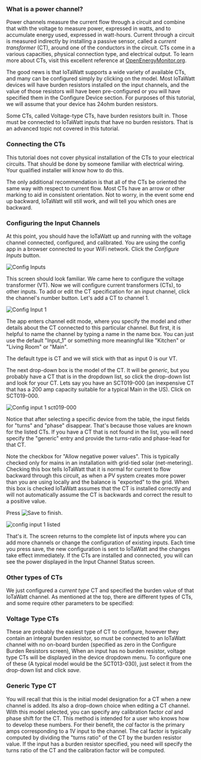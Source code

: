 ### What is a power channel?

Power channels measure the current flow through a circuit and combine that with the voltage to measure power, expressed in watts, and to accumulate energy used, expressed in watt-hours.  Current through a circuit is measured indirectly by installing a passive sensor, called a _current transformer_ (CT), around one of the conductors in the circuit. CTs come in a various capacities, physical connection type, and electrical output.  To learn more about CTs, visit this excellent reference at [OpenEnergyMonitor.org](https://learn.openenergymonitor.org/electricity-monitoring/ct-sensors/introduction).

The good news is that IoTaWatt supports a wide variety of available CTs, and many can be configured simply by clicking on the model.  Most IoTaWatt devices will have burden resistors installed on the input channels, and the value of those resistors will have been pre-configured or you will have specified them in the Configure Device section. For purposes of this tutorial, we will assume that your device has 24ohm burden resistors.

Some CTs, called Voltage-type CTs, have burden resistors built in.  Those must be connected to IoTaWatt inputs that have no burden resistors. That is an advanced topic not covered in this tutorial.

### Connecting the CTs

This tutorial does not cover physical installation of the CTs to your electrical circuits.  That should be done by someone familiar with electrical wiring.  Your qualified installer will know how to do this.

The only additional recommendation is that all of the CTs be oriented the same way with respect to current flow.  Most CTs have an arrow or other marking to aid in consistent orientation. Not to worry, in the event some end up backward, IoTaWatt will still work, and will tell you which ones are backward.

### Configuring the Input Channels

At this point, you should have the IoTaWatt up and running with the voltage channel connected, configured, and calibrated. You are using the config app in a browser connected to your WiFi network.  Click the _Configure Inputs_ button.

![Config Inputs](http://iotawatt.com/Images/Config_edit_vt.PNG)

This screen should look familiar. We came here to configure the voltage transformer (VT).  Now we will configure current transformers (CTs), to other inputs. To add or edit the CT specification for an input channel, click the channel's number button.  Let's add a CT to channel 1. 

![Config Input 1](http://iotawatt.com/Images/Config_input_1.PNG)

The app enters channel edit mode, where you specify the model and other details about the CT connected to this particular channel.  But first, it is helpful to name the channel by typing a name in the name box. You can just use the default "Input_1" or something more meaningful like "Kitchen" or "Living Room" or "Main".

The default type is CT and we will stick with that as input 0 is our VT.

The next drop-down box is the model of the CT.  It will be _generic_, but you probably have a CT that is in the dropdown list, so click the drop-down list and look for your CT.  Lets say you have an SCT019-000 (an inexpensive CT that has a 200 amp capacity suitable for a typical Main in the US).  Click on SCT019-000.

![Config input 1 sct019-000](http://iotawatt.com/Images/Config_input_1_device.png)

Notice that after selecting a specific device from the table, the input fields for "turns" and "phase" disappear.  That's because those values are known for the listed CTs.  If you have a CT that is not found in the list, you will need specify the "generic" entry and provide the turns-ratio and phase-lead for that CT.

Note the checkbox for "Allow negative power values".  This is typically checked only for mains in an installation with grid-tied solar (net-metering).  Checking this box tells IoTaWatt that it is normal for current to flow backward through this circuit, as when a PV system creates more power than you are using locally and the balance is "exported" to the grid.  When this box is checked IoTaWatt assumes that the CT is installed correctly and will not automatically assume the CT is backwards and correct the result to a positive value.

Press ![Save](http://iotawatt.com/Images/save_button.PNG) to finish.

![config input 1 listed](http://iotawatt.com/Images/Config_input_1_list.PNG)

That's it.  The screen returns to the complete list of inputs where you can add more channels or change the configuration of existing inputs. Each time you press save, the new configuration is sent to IoTaWatt and the changes take effect immediately. If the CTs are installed and connected, you will can see the power displayed in the Input Channel Status screen.

### Other types of CTs

We just configured a _current type_ CT and specified the burden value of that IoTaWatt channel.  As mentioned at the top, there are different types of CTs, and some require other parameters to be specified:

### Voltage Type CTs

These are probably the easiest type of CT to configure, however they contain an integral burden resistor, so must be connected to an IoTaWatt channel with no on-board burden (specified as zero in the Configure Burden Resistors screen), When an input has no burden resistor, voltage type CTs will be displayed in the device dropdown menu. To configure one of these (A typical model would be the SCT013-030), just select it from the drop-down list and click _save_.

### Generic Type CT

You will recall that this is the initial model designation for a CT when a new channel is added.  Its also a drop-down choice when editing a CT channel.  With this model selected, you can specify any calibration factor _cal_ and phase shift for the CT.  This method is intended for a user who knows how to develop these numbers.  For their benefit, the _cal_ factor is the primary amps corresponding to a 1V input to the channel.  The cal factor is typically computed by dividing the "turns ratio" of the CT by the burden resistor value.  If the input has a burden resistor specified, you need will specify the turns ratio of the CT and the calibration factor will be computed.


